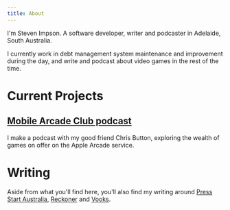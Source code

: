 ```yaml
---
title: About
---
```


I'm Steven Impson. A software developer, writer and podcaster in Adelaide, South Australia.

I currently work in debt management system maintenance and improvement during the day, and write and podcast about video games in the rest of the time.

# Current Projects
## [Mobile Arcade Club podcast](https://podcasts.apple.com/au/podcast/mobile-arcade-club-an-apple-arcade-show/id1481744430)
I make a podcast with my good friend Chris Button, exploring the wealth of games on offer on the Apple Arcade service.

# Writing
Aside from what you'll find here, you'll also find my writing around [Press Start Australia](https://press-start.com.au/author/stevenimpson/), [Reckoner](https://reckoner.com.au/author/stevenimpson/) and [Vooks](https://www.vooks.net/author/steven-impson/).
